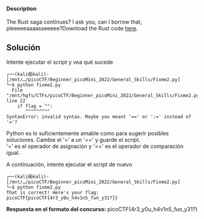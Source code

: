 #### Description

The Rust saga continues? I ask you, can I borrow that, pleeeeeaaaasseeeee?Download the Rust code [here](https://challenge-files.picoctf.net/c_verbal_sleep/babfbee79718a6363826ba86300173ffde6d81577e9dd07d4130c53a7eecf6c3/fixme2.tar.gz).

## Solución

Intente ejecutar el script y vea qué sucede

```shell
┌──(kali㉿kali)-[/mnt/…/picoCTF/Beginner_picoMini_2022/General_Skills/Fixme2.py]
└─$ python fixme2.py 
  File "/mnt/hgfs/CTFs/picoCTF/Beginner_picoMini_2022/General_Skills/Fixme2.py/fixme2.py", line 22
    if flag = "":
       ^^^^^^^^^
SyntaxError: invalid syntax. Maybe you meant '==' or ':=' instead of '='?
```

Python es lo suficientemente amable como para sugerir posibles soluciones. Cambie el '=' a un '==' y guarde el script.  
'=' es el operador de asignación y '==' es el operador de comparación igual.

A continuación, intente ejecutar el script de nuevo

```shell
┌──(kali㉿kali)-[/mnt/…/picoCTF/Beginner_picoMini_2022/General_Skills/Fixme2.py]
└─$ python fixme2.py
That is correct! Here's your flag: picoCTF{picoCTF{4r3_y0u_h4v1n5_fun_y31?}}
```

**Respuesta en el formato del concurso:**
picoCTF{4r3_y0u_h4v1n5_fun_y31?}

